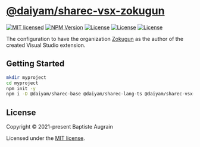 [@daiyam/sharec-vsx-zokugun](https://github.com/daiyam/sharec-config/tree/master/packages/sharec-vsx-zokugun)
=============================================================================================================

[![MIT licensed](https://img.shields.io/badge/license-MIT-blue.svg)](./LICENSE)
[![NPM Version](https://img.shields.io/npm/v/@daiyam/sharec-vsx-zokugun.svg?colorB=green)](https://www.npmjs.com/package/@daiyam/sharec-vsx-zokugun)
[![License](https://img.shields.io/badge/donate-ko--fi-green)](https://ko-fi.com/daiyam)
[![License](https://img.shields.io/badge/donate-liberapay-green)](https://liberapay.com/daiyam/donate)
[![License](https://img.shields.io/badge/donate-paypal-green)](https://paypal.me/daiyam99)

The configuration to have the organization [Zokugun](https://github.com/zokugun) as the author of the created Visual Studio extension.

Getting Started
---------------

```sh
mkdir myproject
cd myproject
npm init -y
npm i -D @daiyam/sharec-base @daiyam/sharec-lang-ts @daiyam/sharec-vsx-ts @daiyam/sharec-vsx-zokugun
```

License
-------

Copyright &copy; 2021-present Baptiste Augrain

Licensed under the [MIT license](https://opensource.org/licenses/MIT).
